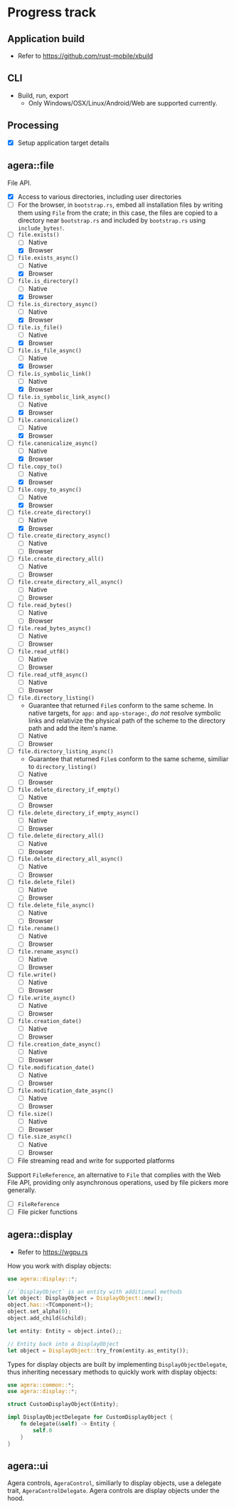 # Progress track

## Application build

- Refer to https://github.com/rust-mobile/xbuild

## CLI

- Build, run, export
  - Only Windows/OSX/Linux/Android/Web are supported currently.

## Processing

- [x] Setup application target details

## agera::file

File API.

- [x] Access to various directories, including user directories
- [ ] For the browser, in `bootstrap.rs`, embed all installation files by writing them using `File` from the crate; in this case, the files are copied to a directory near `bootstrap.rs` and included by `bootstrap.rs` using `include_bytes!`.
- [ ] `file.exists()`
  - [ ] Native
  - [x] Browser
- [ ] `file.exists_async()`
  - [ ] Native
  - [x] Browser
- [ ] `file.is_directory()`
  - [ ] Native
  - [x] Browser
- [ ] `file.is_directory_async()`
  - [ ] Native
  - [x] Browser
- [ ] `file.is_file()`
  - [ ] Native
  - [x] Browser
- [ ] `file.is_file_async()`
  - [ ] Native
  - [x] Browser
- [ ] `file.is_symbolic_link()`
  - [ ] Native
  - [x] Browser
- [ ] `file.is_symbolic_link_async()`
  - [ ] Native
  - [x] Browser
- [ ] `file.canonicalize()`
  - [ ] Native
  - [x] Browser
- [ ] `file.canonicalize_async()`
  - [ ] Native
  - [x] Browser
- [ ] `file.copy_to()`
  - [ ] Native
  - [x] Browser
- [ ] `file.copy_to_async()`
  - [ ] Native
  - [x] Browser
- [ ] `file.create_directory()`
  - [ ] Native
  - [x] Browser
- [ ] `file.create_directory_async()`
  - [ ] Native
  - [ ] Browser
- [ ] `file.create_directory_all()`
  - [ ] Native
  - [ ] Browser
- [ ] `file.create_directory_all_async()`
  - [ ] Native
  - [ ] Browser
- [ ] `file.read_bytes()`
  - [ ] Native
  - [ ] Browser
- [ ] `file.read_bytes_async()`
  - [ ] Native
  - [ ] Browser
- [ ] `file.read_utf8()`
  - [ ] Native
  - [ ] Browser
- [ ] `file.read_utf8_async()`
  - [ ] Native
  - [ ] Browser
- [ ] `file.directory_listing()`
  - Guarantee that returned `File`s conform to the same scheme. In native targets, for `app:` and `app-storage:`, *do not* resolve symbolic links and relativize the physical path of the scheme to the directory path and add the item's name.
  - [ ] Native
  - [ ] Browser
- [ ] `file.directory_listing_async()`
  - Guarantee that returned `File`s conform to the same scheme, similiar to `directory_listing()`
  - [ ] Native
  - [ ] Browser
- [ ] `file.delete_directory_if_empty()`
  - [ ] Native
  - [ ] Browser
- [ ] `file.delete_directory_if_empty_async()`
  - [ ] Native
  - [ ] Browser
- [ ] `file.delete_directory_all()`
  - [ ] Native
  - [ ] Browser
- [ ] `file.delete_directory_all_async()`
  - [ ] Native
  - [ ] Browser
- [ ] `file.delete_file()`
  - [ ] Native
  - [ ] Browser
- [ ] `file.delete_file_async()`
  - [ ] Native
  - [ ] Browser
- [ ] `file.rename()`
  - [ ] Native
  - [ ] Browser
- [ ] `file.rename_async()`
  - [ ] Native
  - [ ] Browser
- [ ] `file.write()`
  - [ ] Native
  - [ ] Browser
- [ ] `file.write_async()`
  - [ ] Native
  - [ ] Browser
- [ ] `file.creation_date()`
  - [ ] Native
  - [ ] Browser
- [ ] `file.creation_date_async()`
  - [ ] Native
  - [ ] Browser
- [ ] `file.modification_date()`
  - [ ] Native
  - [ ] Browser
- [ ] `file.modification_date_async()`
  - [ ] Native
  - [ ] Browser
- [ ] `file.size()`
  - [ ] Native
  - [ ] Browser
- [ ] `file.size_async()`
  - [ ] Native
  - [ ] Browser
- [ ] File streaming read and write for supported platforms

Support `FileReference`, an alternative to `File` that complies with the Web File API, providing only asynchronous operations, used by file pickers more generally.

- [ ] `FileReference`
- [ ] File picker functions

## agera::display

- Refer to https://wgpu.rs

How you work with display objects:

```rust
use agera::display::*;

// `DisplayObject` is an entity with additional methods
let object: DisplayObject = DisplayObject::new();
object.has::<TComponent>();
object.set_alpha(0);
object.add_child(&child);

let entity: Entity = object.into();;

// Entity back into a DisplayObject
let object = DisplayObject::try_from(entity.as_entity());
```

Types for display objects are built by implementing `DisplayObjectDelegate`, thus inheriting necessary methods to quickly work with display objects:

```rust
use agera::common::*;
use agera::display::*;

struct CustomDisplayObject(Entity);

impl DisplayObjectDelegate for CustomDisplayObject {
    fn delegate(&self) -> Entity {
        self.0
    }
}
```

## agera::ui

Agera controls, `AgeraControl`, similiarly to display objects, use a delegate trait, `AgeraControlDelegate`. Agera controls are display objects under the hood.